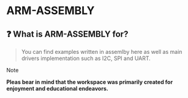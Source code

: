 # ARM-ASSEMBLY

## ❓ What is ARM-ASSEMBLY for?

> You can find examples written in assemlby here as well as main drivers implementation such as
> I2C, SPI and UART.

> [!NOTE]
> **Pleas bear in mind that the workspace was primarily created for enjoyment and educational endeavors.**
